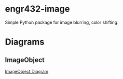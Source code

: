 # engr432-image
Simple Python package for image blurring, color shifting.

# Diagrams

## ImageObject
[ImageObject Diagram](docs/ImageObject.png)

